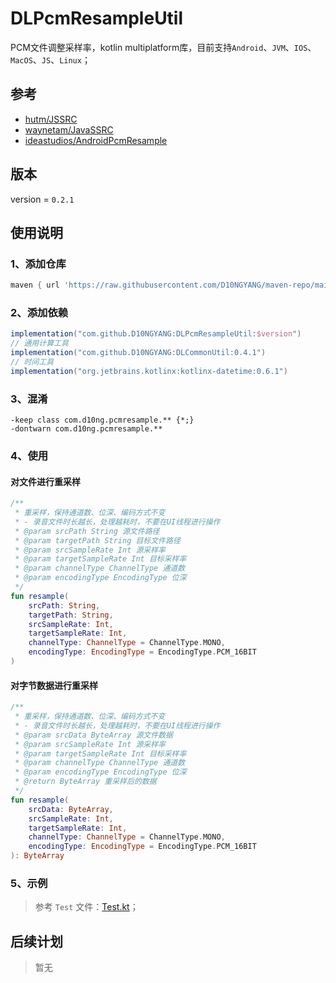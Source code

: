 # DLPcmResampleUtil
PCM文件调整采样率，kotlin multiplatform库，目前支持`Android`、`JVM`、`IOS`、`MacOS`、`JS`、`Linux`；

## 参考
- [hutm/JSSRC](https://github.com/hutm/JSSRC)
- [waynetam/JavaSSRC](https://github.com/waynetam/JavaSSRC)
- [ideastudios/AndroidPcmResample](https://github.com/ideastudios/AndroidPcmResample)

## 版本
version = `0.2.1`

## 使用说明
### 1、添加仓库
```gradle
maven { url 'https://raw.githubusercontent.com/D10NGYANG/maven-repo/main/repository'}
```
### 2、添加依赖
```gradle
implementation("com.github.D10NGYANG:DLPcmResampleUtil:$version")
// 通用计算工具
implementation("com.github.D10NGYANG:DLCommonUtil:0.4.1")
// 时间工具
implementation("org.jetbrains.kotlinx:kotlinx-datetime:0.6.1")
```
### 3、混淆
```properties
-keep class com.d10ng.pcmresample.** {*;}
-dontwarn com.d10ng.pcmresample.**
```
### 4、使用
#### 对文件进行重采样
```kotlin
/**
 * 重采样，保持通道数、位深、编码方式不变
 * - 录音文件时长越长，处理越耗时，不要在UI线程进行操作
 * @param srcPath String 源文件路径
 * @param targetPath String 目标文件路径
 * @param srcSampleRate Int 源采样率
 * @param targetSampleRate Int 目标采样率
 * @param channelType ChannelType 通道数
 * @param encodingType EncodingType 位深
 */
fun resample(
    srcPath: String,
    targetPath: String,
    srcSampleRate: Int,
    targetSampleRate: Int,
    channelType: ChannelType = ChannelType.MONO,
    encodingType: EncodingType = EncodingType.PCM_16BIT
)
```
#### 对字节数据进行重采样
```kotlin
/**
 * 重采样，保持通道数、位深、编码方式不变
 * - 录音文件时长越长，处理越耗时，不要在UI线程进行操作
 * @param srcData ByteArray 源文件数据
 * @param srcSampleRate Int 源采样率
 * @param targetSampleRate Int 目标采样率
 * @param channelType ChannelType 通道数
 * @param encodingType EncodingType 位深
 * @return ByteArray 重采样后的数据
 */
fun resample(
    srcData: ByteArray,
    srcSampleRate: Int,
    targetSampleRate: Int,
    channelType: ChannelType = ChannelType.MONO,
    encodingType: EncodingType = EncodingType.PCM_16BIT
): ByteArray
```
### 5、示例
> 参考 `Test` 文件：[Test.kt](src/test/java/Test.kt)；

## 后续计划
> 暂无